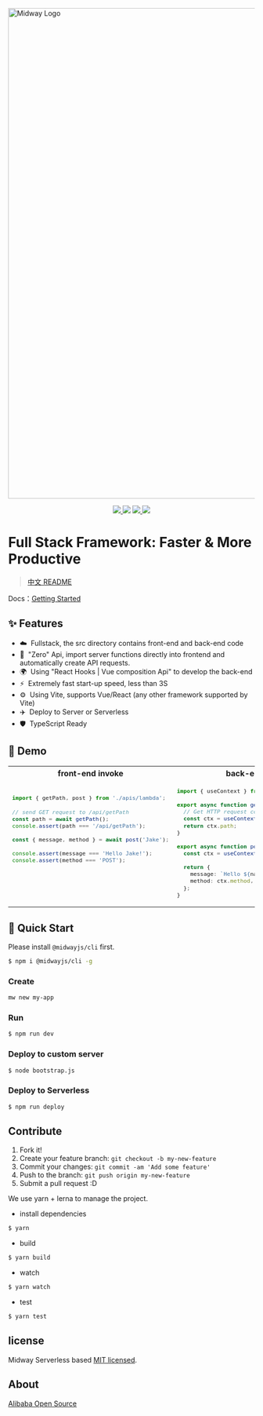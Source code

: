 <img src="https://img.alicdn.com/imgextra/i1/O1CN01xQLU011T2R7PHksIv_!!6000000002324-2-tps-1200-616.png" width="1000" alt="Midway Logo" />

<p align="center">
  <a href="https://www.npmjs.com/package/@midwayjs/hooks">
    <img src="https://img.shields.io/npm/v/@midwayjs/hooks/latest?style=for-the-badge">
  </a>
  <img src="https://img.shields.io/github/workflow/status/midwayjs/hooks/Node.js%20CI/master?style=for-the-badge">
  <a href="https://codecov.io/gh/midwayjs/hooks">
    <img src="https://img.shields.io/codecov/c/github/midwayjs/hooks?style=for-the-badge">
  </a>
  <img src="https://img.shields.io/npm/l/@midwayjs/hooks?style=for-the-badge">
</p>

# Full Stack Framework: Faster & More Productive

> [中文 README](./README.zh-cn.md)

Docs：[Getting Started](https://www.yuque.com/midwayjs/faas/quickstart_integration?translate=en)

## ✨ Features

- ☁️&nbsp;&nbsp;Fullstack, the src directory contains front-end and back-end code
- 🌈&nbsp;&nbsp;"Zero" Api, import server functions directly into frontend and automatically create API requests.
- 🌍&nbsp;&nbsp;Using "React Hooks | Vue composition Api" to develop the back-end
- ⚡️&nbsp;&nbsp;Extremely fast start-up speed, less than 3S
- ⚙️&nbsp;&nbsp;Using Vite, supports Vue/React (any other framework supported by Vite)
- ✈️&nbsp;&nbsp;Deploy to Server or Serverless
- 🛡&nbsp;&nbsp;TypeScript Ready

## 🌰 Demo

<table>
<tr>
<th style="text-align: center;"> front-end invoke </th>
<th style="text-align: center;"> back-end api </th>
</tr>
<tr>
<td>
<sub>

<!-- prettier-ignore -->
```ts
import { getPath, post } from './apis/lambda';

// send GET request to /api/getPath
const path = await getPath();
console.assert(path === '/api/getPath');

const { message, method } = await post('Jake');

console.assert(message === 'Hello Jake!');
console.assert(method === 'POST');






```

</sub>
</td>
<td>

<sub>

```ts
import { useContext } from '@midwayjs/hooks';

export async function getPath() {
  // Get HTTP request context by Hooks
  const ctx = useContext();
  return ctx.path;
}

export async function post(name: string) {
  const ctx = useContext();

  return {
    message: `Hello ${name}!`,
    method: ctx.method,
  };
}
```

</sub>
</td>
</tr>
</table>

## 🚀 Quick Start

Please install `@midwayjs/cli` first.

```bash
$ npm i @midwayjs/cli -g
```

### Create

```bash
mw new my-app
```

### Run

```bash
$ npm run dev
```

### Deploy to custom server

```bash
$ node bootstrap.js
```

### Deploy to Serverless

```bash
$ npm run deploy
```

## Contribute

1. Fork it!
2. Create your feature branch: `git checkout -b my-new-feature`
3. Commit your changes: `git commit -am 'Add some feature'`
4. Push to the branch: `git push origin my-new-feature`
5. Submit a pull request :D

We use yarn + lerna to manage the project.

- install dependencies

```bash
$ yarn
```

- build

```bash
$ yarn build
```

- watch

```bash
$ yarn watch
```

- test

```bash
$ yarn test
```

## license

Midway Serverless based [MIT licensed](./LICENSE).

## About

[Alibaba Open Source](https://opensource.alibaba.com/)
